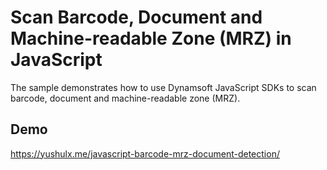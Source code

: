 # Scan Barcode, Document and Machine-readable Zone (MRZ) in JavaScript
The sample demonstrates how to use Dynamsoft JavaScript SDKs to scan barcode, document and machine-readable zone (MRZ). 

## Demo
https://yushulx.me/javascript-barcode-mrz-document-detection/

